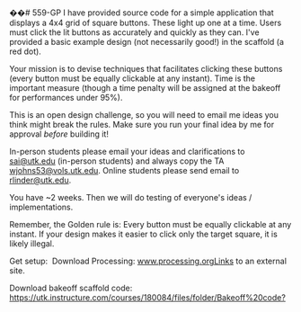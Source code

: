 ��#   5 5 9 - G P 
 
I have provided source code for a simple application that displays a 4x4 grid of square buttons. These light up one at a time. Users must click the lit buttons as accurately and quickly as they can.  I've provided a basic example design (not necessarily good!) in the scaffold (a red dot).

Your mission is to devise techniques that facilitates clicking these buttons (every button must be equally clickable at any instant). Time is the important measure (though a time penalty will be assigned at the bakeoff for performances under 95%).  

This is an open design challenge, so you will need to email me ideas you think might break the rules.  Make sure you run your final idea by me for approval *before* building it! 

In-person students please email your ideas and clarifications to sai@utk.edu (in-person students) and always copy the TA wjohns53@vols.utk.edu. Online students please send email to  rlinder@utk.edu. 

You have ~2 weeks. Then we will do testing of everyone's ideas / implementations. 

Remember, the Golden rule is: Every button must be equally clickable at any instant. If your design makes it easier to click only the target square, it is likely illegal. 

 

Get setup: 
Download Processing: www.processing.orgLinks to an external site.

Download bakeoff scaffold code: https://utk.instructure.com/courses/180084/files/folder/Bakeoff%20code? 
